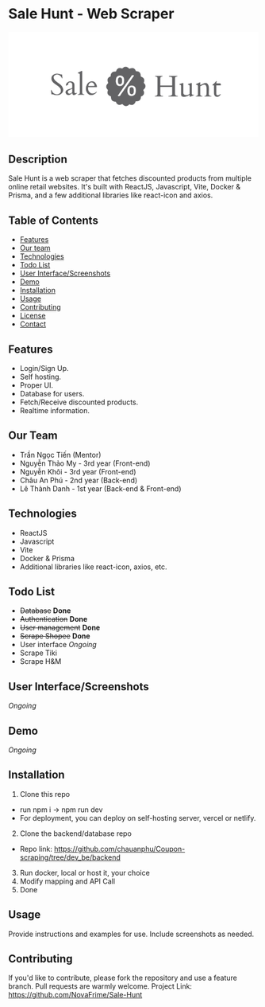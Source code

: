 # Sale Hunt - Web Scraper

![](https://raw.githubusercontent.com/NovaFrime/Sale-Hunt/main/readme_1.png?token=GHSAT0AAAAAACHLIOVYK5V3T4B24RQG6DKGZLOLUEQ)

## Description

Sale Hunt is a web scraper that fetches discounted products from multiple online retail websites. It's built with ReactJS, Javascript, Vite, Docker & Prisma, and a few additional libraries like react-icon and axios.

## Table of Contents

- [Features](#features)
- [Our team](#our-team)
- [Technologies](#technologies)
- [Todo List](#todo-list)
- [User Interface/Screenshots](#user-interface-screenshots)
- [Demo](#demo)
- [Installation](#installation)
- [Usage](#usage)
- [Contributing](#contributing)
- [License](#license)
- [Contact](#contact)

## Features

- Login/Sign Up.
- Self hosting.
- Proper UI.
- Database for users.
- Fetch/Receive discounted products.
- Realtime information.
## Our Team
- Trần Ngọc Tiến (Mentor)
- Nguyễn Thảo My - 3rd year (Front-end)
- Nguyễn Khôi - 3rd year (Front-end)
- Châu An Phú - 2nd year (Back-end)
- Lê Thành Danh - 1st year (Back-end & Front-end)
## Technologies

- ReactJS
- Javascript
- Vite
- Docker & Prisma
- Additional libraries like react-icon, axios, etc.

## Todo List

- ~~Database~~ **Done**
- ~~Authentication~~ **Done**
- ~~User management~~ **Done**
- ~~Scrape Shopee~~ **Done**
- User interface *Ongoing*
- Scrape Tiki
- Scrape H&M

## User Interface/Screenshots

*Ongoing*

## Demo

*Ongoing*

## Installation

1. Clone this repo
  - run npm i -> npm run dev
  - For deployment, you can deploy on self-hosting server, vercel or netlify.
2. Clone the backend/database repo
  - Repo link: https://github.com/chauanphu/Coupon-scraping/tree/dev_be/backend
3. Run docker, local or host it, your choice
4. Modify mapping and API Call
5. Done
## Usage

Provide instructions and examples for use. Include screenshots as needed.

## Contributing

If you'd like to contribute, please fork the repository and use a feature branch. Pull requests are warmly welcome.
Project Link: https://github.com/NovaFrime/Sale-Hunt
